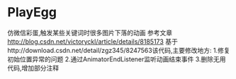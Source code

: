 # PlayEgg
仿微信彩蛋,触发某些关键词时很多图片下落的动画
参考文章
http://blog.csdn.net/victoryckl/article/details/8185173
基于http://download.csdn.net/detail/zgz345/8247563该代码,主要修改地方:
1.修复初始位置异常的问题
2.通过AnimatorEndListener监听动画结束事件
3.删除无用代码,增加部分注释
